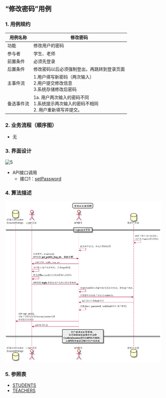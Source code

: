 ## “修改密码”用例

### 1. 用例规约

用例名称 | 修改密码
---|---
功能 | 修改用户的密码
参与者 | 学生、老师
前置条件 | 必须先登录
后置条件 | 修改密码以后必须强制登出，再跳转到登录页面
主事件流 | 1.用户填写新密码（两次输入）<br>2.用户提交修改信息 <br>3.系统存储修改后密码 
备选事件流 | 1a. 用户两次输入的密码不同    <br>1.系统提示两次输入的密码不相同   <br>2. 用户重新填写并提交。

### 2. 业务流程（顺序图）
- 无

### 3. 界面设计
![5](C:\Users\Administrator\Desktop\test6\ui\截图\5.png)
- API接口调用
    - 接口1：[setPassword](../接口/setPassword.md)
    

### 4. 算法描述
![](../images/修改密码算法描述.png)

### 5. 参照表
- [STUDENTS](../数据库设计.md)
- [TEACHERS](../数据库设计.md)
